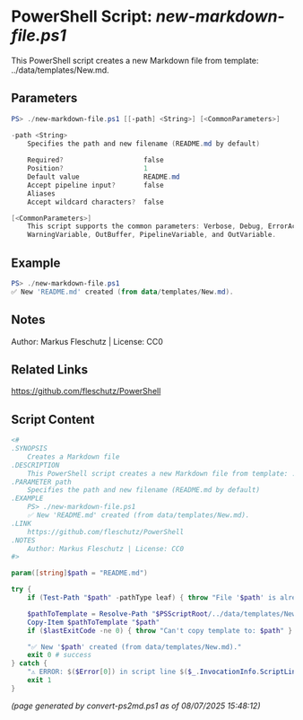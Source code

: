 PowerShell Script: *new-markdown-file.ps1*
===================================

This PowerShell script creates a new Markdown file from template: ../data/templates/New.md.

Parameters
----------
```powershell
PS> ./new-markdown-file.ps1 [[-path] <String>] [<CommonParameters>]

-path <String>
    Specifies the path and new filename (README.md by default)
    
    Required?                    false
    Position?                    1
    Default value                README.md
    Accept pipeline input?       false
    Aliases                      
    Accept wildcard characters?  false

[<CommonParameters>]
    This script supports the common parameters: Verbose, Debug, ErrorAction, ErrorVariable, WarningAction, 
    WarningVariable, OutBuffer, PipelineVariable, and OutVariable.
```

Example
-------
```powershell
PS> ./new-markdown-file.ps1 
✅ New 'README.md' created (from data/templates/New.md).

```

Notes
-----
Author: Markus Fleschutz | License: CC0

Related Links
-------------
https://github.com/fleschutz/PowerShell

Script Content
--------------
```powershell
<#
.SYNOPSIS
	Creates a Markdown file 
.DESCRIPTION
	This PowerShell script creates a new Markdown file from template: ../data/templates/New.md.
.PARAMETER path
	Specifies the path and new filename (README.md by default)
.EXAMPLE
	PS> ./new-markdown-file.ps1 
	✅ New 'README.md' created (from data/templates/New.md).
.LINK
	https://github.com/fleschutz/PowerShell
.NOTES
	Author: Markus Fleschutz | License: CC0
#>

param([string]$path = "README.md")

try {
	if (Test-Path "$path" -pathType leaf) { throw "File '$path' is already existing" }

	$pathToTemplate = Resolve-Path "$PSScriptRoot/../data/templates/New.md" 
	Copy-Item $pathToTemplate "$path"
	if ($lastExitCode -ne 0) { throw "Can't copy template to: $path" }

	"✅ New '$path' created (from data/templates/New.md)."
	exit 0 # success
} catch {
	"⚠️ ERROR: $($Error[0]) in script line $($_.InvocationInfo.ScriptLineNumber)."
	exit 1
}
```

*(page generated by convert-ps2md.ps1 as of 08/07/2025 15:48:12)*
